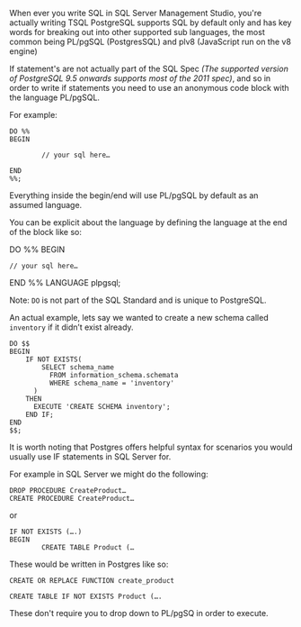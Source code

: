 <!--Title:If Statements-->
<!--Url:if-statements-->

When ever you write SQL in SQL Server Management Studio, you're actually writing TSQL PostgreSQL supports SQL by default only and has key words for breaking out into other supported sub languages, the most common being PL/pgSQL (PostgresSQL) and plv8 (JavaScript run on the v8 engine)

If statement's are not actually part of the SQL Spec *(The supported version of PostgreSQL 9.5 onwards supports most of the 2011 spec)*, and so in order to write if statements you need to use an anonymous code block with the language PL/pgSQL.

For example:

    DO %%
    BEGIN

    		// your sql here…

    END
    %%;

Everything inside the begin/end will use PL/pgSQL by default as an assumed language.

You can be explicit about the language by defining the language at the end of the block like so:

DO %%
BEGIN

    // your sql here…

END
%% LANGUAGE plpgsql;

Note: `DO` is not part of the SQL Standard and is unique to PostgreSQL.

An actual example, lets say we wanted to create a new schema called `inventory` if it didn’t exist already.

    DO $$
    BEGIN
        IF NOT EXISTS(
            SELECT schema_name
              FROM information_schema.schemata
              WHERE schema_name = 'inventory'
          )
        THEN
          EXECUTE 'CREATE SCHEMA inventory';
        END IF;
    END
    $$;

It is worth noting that Postgres offers helpful syntax for scenarios you would usually use IF statements in SQL Server for.

For example in SQL Server we might do the following:

    DROP PROCEDURE CreateProduct…
    CREATE PROCEDURE CreateProduct…

or

    IF NOT EXISTS (….)
    BEGIN
    		CREATE TABLE Product (…

These would be written in Postgres like so:

    CREATE OR REPLACE FUNCTION create_product

    CREATE TABLE IF NOT EXISTS Product (….

These don't require you to drop down to PL/pgSQ in order to execute.
